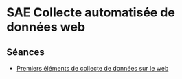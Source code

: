 # SAE Collecte automatisée de données web

<!--
- 18h de TP
- 10 heures de suivi
- Pas de soutenances
- Séances :
    1. API simple -> adresse
    2. API complexe -> avec paramètrage (à trouver)
    3. API avec token -> à trouver
    4. Web-scraping -> Google Maps c'est pas si mal
    5. Lancement de la SAE -> sujet à trouver
-->

## Séances

- [Premiers éléments de collecte de données sur le web](seance1)
